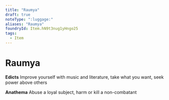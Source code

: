 ```yaml
---
title: "Raumya"
draft: true
noteType: ":luggage:"
aliases: "Raumya"
foundryId: Item.hN9t3nug1yHngo25
tags:
  - Item
---
```


# Raumya

**Edicts** Improve yourself with music and literature, take what you want, seek power above others

**Anathema** Abuse a loyal subject, harm or kill a non-combatant
